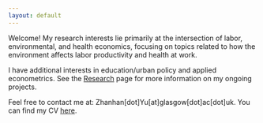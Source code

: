 ```yaml
---
layout: default
---
```


<!-- Text can be **bold**, _italic_, or ~~strikethrough~~. -->

<!-- # Header 1 -->

<!-- ## Header 2

> This is a blockquote following a header.
>
> When something is important enough, you do it even if the odds are not in your favor. -->

Welcome! My research interests lie primarily at the intersection of labor, environmental, and health economics, focusing on topics related to how the environment affects labor productivity and health at work.

I have additional interests in education/urban policy and applied econometrics. See the [Research](./research) page for more information on my ongoing projects.

<!-- My [Google site](https://sites.google.com/view/zhanhanyu) for the job market.
 -->
Feel free to contact me at: Zhanhan[dot]Yu[at]glasgow[dot]ac[dot]uk. You can find my CV [here](https://yuzhanhan.github.io/Research-Git/CV_ZhanhanYu.pdf).
